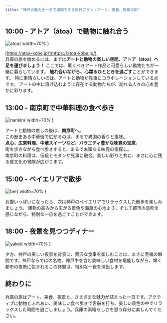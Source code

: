 ```yaml
---
title: "神戸の魅力を一日で満喫できる旅行プラン：アート、美食、夜景の旅"
---
```


## 10:00 - アトア（átoa）で動物に触れ合う
![](./img/atoa.jpg "atoa"){ width=70% }

[https://atoa-kobe.jp/](https://atoa-kobe.jp/)<br />
兵庫の旅を始めるには、まずは**アートと動物の楽しい空間、アトア（átoa）へ足を運びましょう！**
ここでは、驚くべきアート作品と可愛らしい動物たちが一緒に暮らしています。
**触れ合いながら、心躍るひとときを過ごす**ことができます。
特に素晴らしいのは、アートと動物が見事にコラボレーションしている点です。
アートの中に溶け込むように存在する動物たちが、訪れる人々の心を豊かに彩ります。


## 13:00 - 南京町で中華料理の食べ歩き
![](./img/nankin.jpg "nankin"){ width=70% }

アートと動物の癒しの後は、**南京町**へ。<br/>
この歴史ある中華街で広がるのは、まるで異国の香りと風味。<br/>
**点心、広東料理、中華スイーツなど、バラエティ豊かな味覚の宝庫**。<br/>
街を歩きながら食べ歩きすると、まるで未知なる味覚の宝探し。<br/>
南京町の料理は、伝統とモダンが見事に融合。美しい彩りと共に、まさに心に残る食文化の冒険が広がります。

## 15:00 - ベイエリアで散歩
![](./img/bei.jpg "bei"){ width=70% }

お腹いっぱいになったら、次は神戸のベイエリアでリラックスした散歩を楽しみましょう。
建物の高みから広がる景色や海風の心地よさ、そして都市の息吹を感じながら、特別な一日を過ごすことができます。

## 18:00 - 夜景を見つつディナー
![](./img/yakei.jpg "yakei"){ width=70% }

夕方、神戸の美しい夜景を背景に、贅沢な食事を楽しむことは、まさに至福の瞬間です。神戸ならではの名物、神戸牛を含む美味しい食材を堪能しながら、輝く都市の夜景に包まれるこの体験は、特別な一夜を演出します。

## 終わりに
兵庫の旅はアート、美食、夜景と、さまざまな魅力が詰まった一日です。アクティブに動物とふれあい、美味しい食べ歩きで舌鼓を打ち、美しい景色の中でリラックスした時間を過ごしましょう。兵庫の素晴らしさを思う存分に楽しんでください。